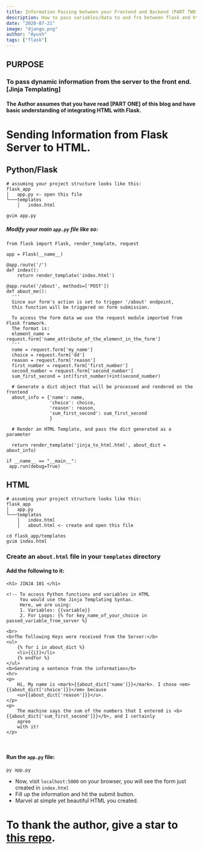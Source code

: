 ```yaml
---
title: Information Passing between your Frontend and Backend (PART TWO).
description: How to pass variables/data to and fro between flask and html.
date: "2020-07-21"
image: "django.png"
author: "Ayush"
tags: ["flask"]
---
```


## PURPOSE
### To pass dynamic information from the server to the front end. [Jinja Templating]

#### The Author assumes that you have read [PART ONE] of this blog and have basic understanding of integrating HTML with Flask.

# Sending Information from Flask Server to HTML.


## Python/Flask
```
# assuming your project structure looks like this:
flask_app
│   app.py <- open this file
└───templates
    │   index.html

gvim app.py
```

##### Modify your main `app.py` file like so:

```
from flask import Flask, render_template, request

app = Flask(__name__)

@app.route('/')
def index():
    return render_template('index.html')

@app.route('/about', methods=['POST'])
def about_me():
  '''
  Since our form's action is set to trigger '/about' endpoint,
  this function will be triggered on form submission.

  To access the form data we use the request module imported from Flask framwork.
  The format is:
  element_name = request.form['name_attribute_of_the_element_in_the_form']
  '''
  name = request.form['my_name']
  choice = request.form['dd']
  reason = request.form['reason']
  first_number = request.form['first_number']
  second_number = request.form['second_number']
  sum_first_second = int(first_number)+int(second_number)

  # Generate a dict object that will be processed and rendered on the frontend
  about_info = {'name': name,
                'choice': choice,
                'reason': reason,
                'sum_first_second': sum_first_second
                }

  # Render an HTML Template, and pass the dict generated as a parameter

  return render_template('jinja_to_html.html', about_dict = about_info)

if __name__ == "__main__":
 app.run(debug=True)
```

## HTML
```
# assuming your project structure looks like this:
flask_app
│   app.py 
└───templates
    │   index.html
    │   about.html <- create and open this file

cd flask_app/templates
gvim index.html
```
### Create an `about.html` file in your `templates` directory
#### Add the following to it:

```
<h1> JINJA 101 </h1>

<!-- To access Python functions and variables in HTML
     You would use the Jinja Templating Syntax. 
     Here, we are using:
     1. Variables: {{variable}}
     2. For Loops: {% for key_name_of_your_choice in passed_variable_from_server %}

<br>
<b>The following Keys were received from the Server:</b>
<ul>
    {% for i in about_dict %}
    <li>{{i}}</li>
    {% endfor %}
</ul>
<b>Genrating a sentence from the information</b>
<hr>
<p>
    Hi, My name is <mark>{{about_dict['name']}}</mark>. I chose <em>{{about_dict['choice']}}</em> because
    <u>{{about_dict['reason']}}</u>.
</p>
<p>
    The machine says the sum of the numbers that I entered is <b>{{about_dict['sum_first_second']}}</b>, and I certainly
    agree
    with it!
</p>
```

<br>

#### Run the `app.py` file:

```
py app.py
```

- Now, visit `localhost:5000` on your browser, you will see the form just created in `index.html`
- Fill up the information and hit the submit button.
- Marvel at simple yet beautiful HTML you created.


# To thank the author, give a star to [this repo](https://github.com/ayushxx7/ayush-mandowara-blog).
